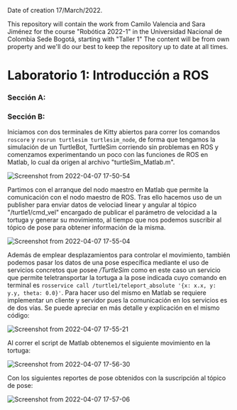 Date of creation 17/March/2022.

This repository will contain the work from Camilo Valencia and Sara Jiménez for the course "Robótica 2022-1" in the Universidad Nacional de Colombia Sede Bogotá, starting with "Taller 1"
The content will be from own property  and we'll do our best to keep the repository up to date at all times.

# Laboratorio 1: Introducción a ROS
### Sección A:


### Sección B:
Iniciamos con dos terminales de Kitty abiertos para correr los comandos `roscore` y `rosrun turtlesim turtlesim_node`, de forma que tengamos la simulación de un TurtleBot, TurtleSim corriendo sin problemas en ROS y comenzamos experimentando un poco con las funciones de ROS en Matlab, lo cual da origen al archivo "turtleSim_Matlab.m". 

![Screenshot from 2022-04-07 17-50-54](https://user-images.githubusercontent.com/55710287/162333613-485e795e-1a8a-4a52-be61-73fd1350ef11.png)

Partimos con el arranque del nodo maestro en Matlab que permite la comunicación con el nodo maestro de ROS. Tras ello hacemos uso de un publisher para enviar datos de velociad linear y angular al tópico "/turtle1/cmd_vel" encargado de publicar el parámetro de velocidad a la tortuga y generar su movimiento, al tiempo que nos podemos suscribir al tópico de pose para obtener información de la misma. 

![Screenshot from 2022-04-07 17-55-04](https://user-images.githubusercontent.com/55710287/162333634-b6ff58fe-3a08-482a-a199-57c94b0846ab.png)

Además de emplear desplazamientos para controlar el movimiento, también podemos pasar los datos de una pose específica mediante el uso de servicios concretos que posee */TurtleSim* como en este caso un servicio que permite teletransportar la tortuga a la pose indicada cuyo comando en terminal es `rosservice call /turtle1/teleport_absolute '{x: x.x, y: y.y, theta: 0.0}'`. Para hacer uso del mismo en Matlab se requiere implementar un cliente y servidor pues la comunicación en los servicios es de dos vías. Se puede apreciar en más detalle y explicación en el mismo código:

![Screenshot from 2022-04-07 17-55-21](https://user-images.githubusercontent.com/55710287/162333670-ab8c5f3a-f73a-4208-bd21-6b8b2a1638c6.png)

Al correr el script de Matlab obtenemos el siguiente movimiento en la tortuga:

![Screenshot from 2022-04-07 17-56-30](https://user-images.githubusercontent.com/55710287/162333682-8beac071-3e88-47ef-b728-3b1dadf8bd66.png)

Con los siguientes reportes de pose obtenidos con la suscripción al tópico de pose:

![Screenshot from 2022-04-07 17-57-06](https://user-images.githubusercontent.com/55710287/162333686-5432364c-f068-4230-9156-c6705bf3aa56.png)


